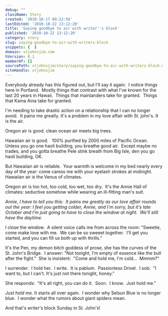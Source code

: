 ```yaml
---
debug: ""
className: Story
created: '2010-10-17 09:22:56'
lastEdited: '2010-10-22 13:12:20'
title: 'Saying goodbye to air with writer''s block'
published: '2010-10-22 13:12:20'
category: story
slug: saying-goodbye-to-air-with-writers-block
snippets: {  }
domain: stjohnsjim.com
hVersion: 0.1
memberOf: []
sourcePath: stjohnsjim/story/saying-goodbye-to-air-with-writers-block.md
siteHandle: stjohnsjim
---
```

Everybody already has this figured out, but I'll say it again:&nbsp; I notice things here in Portland.&nbsp; Mostly things that contrast with what I've known for the last 20 years in Hawaii.&nbsp; Things that mainlanders take for granted.&nbsp; Things that Kama Aina take for granted.

I'm needing to take drastic action on a relationship that I can no longer avoid.&nbsp; It pains me greatly. It's a problem in my love affair with St. john's. It is the air.

Oregon air is good. clean ocean air meets big trees.

Hawaiian air is good. &nbsp; 100% purified by 2000 miles of Pacific Ocean.&nbsp; Unless you go one haoli building, you breathe good air.&nbsp; Except maybe no trades, and you gotta breathe Pele stink breath from Big Isle, den you go haoli building, OK.

But Hawaiian air is reliable.&nbsp; Your warmth is welcome in my bed nearly every day of the year: come caress me with your eyelash strokes at midnight.&nbsp; Hawaiian air is the Venus of climates.

Oregon air is too hot, too cold, too wet, too dry.&nbsp; It's the Annie Hall of climates: seductive somehow while wearing an ill-fitting man's suit.

_Annie, I have to tell you this:&nbsp; It pains me greatly as our love affair rounds out the year: I feel you getting colder, Annie, and I'm sorry, but it's late October and I'm just going to have to close the window at night.&nbsp; We'll still have the daytime._

I close the window. &nbsp;A silent voice calls me from across the room: &quot;Sweetie, come make love with me. &nbsp;We can be so sweeet together. &nbsp;I'll get you started, and you can fill us both up with thrills.&quot;

It's the Pen, my demon bitch goddess of prose, she has the curves of the St. John's Bridge. &nbsp;I answer: &quot;Not tonight, I'm empty of essence like the bull after the fight.&quot; &nbsp;She is insistent: &nbsp;&quot;Come and hold me, I'm cold... &nbsp;Mmmm?&quot;

I surrender. &nbsp;I hold her. &nbsp;I write. &nbsp;It is pablum. &nbsp;Passionless Drivel. &nbsp;I sob: &nbsp;&quot;I want to, but I can't. It's just not there tonight, honey.&quot;

She responds: &nbsp;&quot;It's all right, you can do it. &nbsp;Soon. &nbsp;I know. &nbsp;Just hold me.&quot;

_Just hold me._ It starts all over again.&nbsp;&nbsp;I wonder why Selsun Blue is no longer blue. &nbsp;I wonder what the rumors about giant spiders mean.

And that's writer's block Sunday in St. John's!

